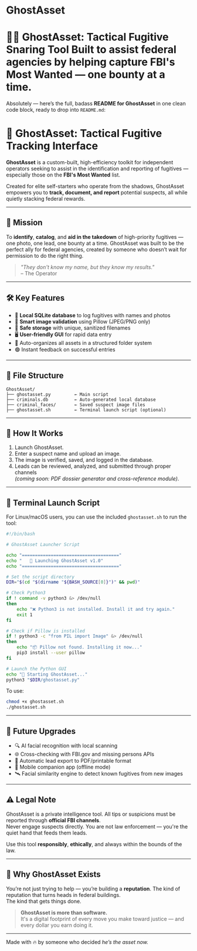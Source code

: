 # GhostAsset
# 🕵️‍♂️ GhostAsset: Tactical Fugitive Snaring Tool Built to assist federal agencies by helping capture FBI's Most Wanted — one bounty at a time.
Absolutely — here’s the full, badass **README for GhostAsset** in one clean code block, ready to drop into `README.md`:


# 👤 GhostAsset: Tactical Fugitive Tracking Interface

**GhostAsset** is a custom-built, high-efficiency toolkit for independent operators seeking to assist in the identification and reporting of fugitives — especially those on the **FBI's Most Wanted** list.

Created for elite self-starters who operate from the shadows, GhostAsset empowers you to **track, document, and report** potential suspects, all while quietly stacking federal rewards.

---

## 🎯 Mission

To **identify**, **catalog**, and **aid in the takedown** of high-priority fugitives — one photo, one lead, one bounty at a time. GhostAsset was built to be the perfect ally for federal agencies, created by someone who doesn’t wait for permission to do the right thing.

> _"They don't know my name, but they know my results."_  
> – The Operator

---

## 🛠️ Key Features

- 🔐 **Local SQLite database** to log fugitives with names and photos  
- 🧠 **Smart image validation** using Pillow (JPEG/PNG only)  
- 💾 **Safe storage** with unique, sanitized filenames  
- 🖥️ **User-friendly GUI** for rapid data entry  
- 📁 Auto-organizes all assets in a structured folder system  
- 🟢 Instant feedback on successful entries  

---

## 📂 File Structure

```
GhostAsset/
├── ghostasset.py         ← Main script
├── criminals.db          ← Auto-generated local database
├── criminal_faces/       ← Saved suspect image files
├── ghostasset.sh         ← Terminal launch script (optional)
```

---

## 🧪 How It Works

1. Launch GhostAsset.
2. Enter a suspect name and upload an image.
3. The image is verified, saved, and logged in the database.
4. Leads can be reviewed, analyzed, and submitted through proper channels  
   *(coming soon: PDF dossier generator and cross-reference module)*.

---

## 🚀 Terminal Launch Script

For Linux/macOS users, you can use the included `ghostasset.sh` to run the tool:

```bash
#!/bin/bash

# GhostAsset Launcher Script

echo "====================================="
echo "   👤 Launching GhostAsset v1.0"
echo "====================================="

# Set the script directory
DIR="$(cd "$(dirname "${BASH_SOURCE[0]}")" && pwd)"

# Check Python3
if ! command -v python3 &> /dev/null
then
    echo "❌ Python3 is not installed. Install it and try again."
    exit 1
fi

# Check if Pillow is installed
if ! python3 -c "from PIL import Image" &> /dev/null
then
    echo "📦 Pillow not found. Installing it now..."
    pip3 install --user pillow
fi

# Launch the Python GUI
echo "🚀 Starting GhostAsset..."
python3 "$DIR/ghostasset.py"
```

To use:
```bash
chmod +x ghostasset.sh
./ghostasset.sh
```

---

## 🧩 Future Upgrades

- 🔍 AI facial recognition with local scanning  
- 🌐 Cross-checking with FBI.gov and missing persons APIs  
- 🧾 Automatic lead export to PDF/printable format  
- 📱 Mobile companion app (offline mode)  
- 🛰️ Facial similarity engine to detect known fugitives from new images  

---

## ⚠️ Legal Note

GhostAsset is a private intelligence tool. All tips or suspicions must be reported through **official FBI channels**.  
Never engage suspects directly. You are not law enforcement — you're the quiet hand that feeds them leads.

Use this tool **responsibly**, **ethically**, and always within the bounds of the law.

---

## 💼 Why GhostAsset Exists

You’re not just trying to help — you’re building a **reputation**. The kind of reputation that turns heads in federal buildings.  
The kind that gets things done.

> **GhostAsset is more than software.**  
> It's a digital footprint of every move you make toward justice — and every dollar you earn doing it.

---

Made with 🔥 by someone who decided *he’s the asset now.*
```
